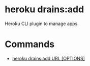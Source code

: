 heroku drains:add
=================

Heroku CLI plugin to manage apps.
# Commands

* [heroku drains:add URL [OPTIONS]](#drainsadd)
